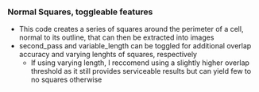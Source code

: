 ### Normal Squares, toggleable features 
-   This code creates a series of squares around the perimeter of a cell, normal to its outline, that can then be extracted into images
-   second_pass and variable_length can be toggled for additional overlap accuracy and varying lenghts of squares, respectively
    - If using varying length, I reccomend using a slightly higher overlap threshold as it still provides serviceable results but can yield few to no squares otherwise
